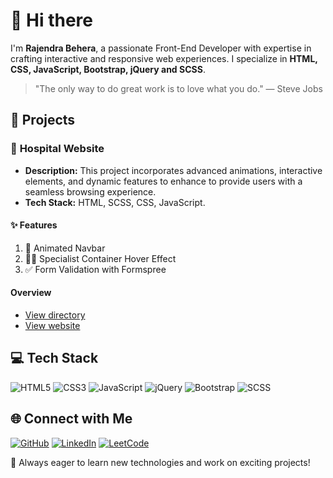 # 👋 Hi there

I'm **Rajendra Behera**, a passionate Front-End Developer with expertise in crafting interactive and responsive web experiences. I specialize in **HTML, CSS, JavaScript, Bootstrap, jQuery and SCSS**.

> "The only way to do great work is to love what you do." — Steve Jobs

## 🚀 Projects

### 🌟 **Hospital Website**
- **Description:** This project incorporates advanced animations, interactive elements, and dynamic features to enhance to provide users with a seamless browsing experience.
- **Tech Stack:** HTML, SCSS, CSS, JavaScript.

#### ✨ Features
1. 🎨 Animated Navbar
2. 👨‍⚕️ Specialist Container Hover Effect
3. ✅ Form Validation with Formspree
  
#### Overview
- [View directory](https://github.com/BRajendra10/SASS/tree/main/Hospital%20website%20-%20EGATOR)
- [View website](https://medicrest.netlify.app/)

## 💻 Tech Stack

![HTML5](https://img.shields.io/badge/html5-%23E34F26.svg?style=for-the-badge&logo=html5&logoColor=white)
![CSS3](https://img.shields.io/badge/css3-%231572B6.svg?style=for-the-badge&logo=css3&logoColor=white)
![JavaScript](https://img.shields.io/badge/javascript-%23323330.svg?style=for-the-badge&logo=javascript&logoColor=%23F7DF1E)
![jQuery](https://img.shields.io/badge/jquery-%230769AD.svg?style=for-the-badge&logo=jquery&logoColor=white)
![Bootstrap](https://img.shields.io/badge/bootstrap-%23563D7C.svg?style=for-the-badge&logo=bootstrap&logoColor=white)
![SCSS](https://img.shields.io/badge/SCSS-hotpink.svg?style=for-the-badge&logo=SASS&logoColor=white)

## 🌐 Connect with Me

[![GitHub](https://img.shields.io/badge/GitHub-%2312100E.svg?style=for-the-badge&logo=github&logoColor=white)](https://github.com/BRajendra10)
[![LinkedIn](https://img.shields.io/badge/LinkedIn-%230077B5.svg?style=for-the-badge&logo=linkedin&logoColor=white)](https://www.linkedin.com/in/behera-rajendra/)
[![LeetCode](https://img.shields.io/badge/LeetCode-%23FFA116.svg?style=for-the-badge&logo=leetcode&logoColor=white)](https://leetcode.com/u/39uDDhGyaF/)


📌 Always eager to learn new technologies and work on exciting projects!

